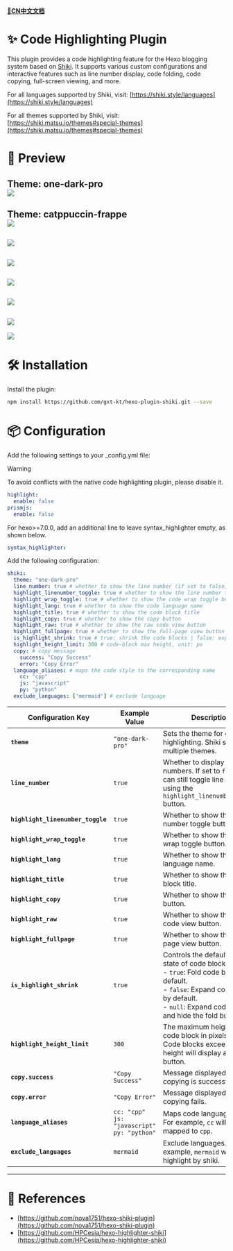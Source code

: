 **[📖CN中文文档](https://github.com/gxt-kt/hexo-plugin-shiki/blob/master/README-CN.md)**

# ✨ Code Highlighting Plugin

This plugin provides a code highlighting feature for the Hexo blogging system based on [Shiki](https://shiki.style/). It supports various custom configurations and interactive features such as line number display, code folding, code copying, full-screen viewing, and more.

For all languages supported by Shiki, visit: [https://shiki.style/languages](https://shiki.style/languages)

For all themes supported by Shiki, visit: [https://shiki.matsu.io/themes#special-themes](https://shiki.matsu.io/themes#special-themes)

# 🌟 Preview

**Theme: one-dark-pro**  
![](./docs/one-dark-pro.png)  
---  
**Theme: catppuccin-frappe**  
![](./docs/catppuccin-frappe.png)  
---  
![](./docs/basic_demo.png)  
---  
![](./docs/toggle_linenumber_show.png)  
---  
![](./docs/toggle_code_wrap.png)  
---  

![](./docs/raw_code_viewer.png)  
---  
![](./docs/toggle_expand_code.png)  
---  
![](./docs/toggle_shrink_code.png)  

# 🛠️ Installation

Install the plugin:

```bash
npm install https://github.com/gxt-kt/hexo-plugin-shiki.git --save
```

# 📦 Configuration
Add the following settings to your _config.yml file:

> [!WARNING]
> To avoid conflicts with the native code highlighting plugin, please disable it.
> 
> ```yml
> highlight:
>   enable: false
> prismjs:
>   enable: false
> ```
> 
> For hexo>=7.0.0, add an additional line to leave syntax_highlighter empty, as shown below.
> 
> ```yml
> syntax_highlighter:
> ```

Add the following configuration:

```yml
shiki:
  theme: "one-dark-pro"
  line_number: true # whether to show the line number (if set to false, you can still toggle line number display using the highlight_linenumber_toggle button)
  highlight_linenumber_toggle: true # whether to show the line number toggle button
  highlight_wrap_toggle: true # whether to show the code wrap toggle button
  highlight_lang: true # whether to show the code language name
  highlight_title: true # whether to show the code block title
  highlight_copy: true # whether to show the copy button
  highlight_raw: true # whether to show the raw code view button
  highlight_fullpage: true # whether to show the full-page view button
  is_highlight_shrink: true # true: shrink the code blocks | false: expand the code blocks | null: expand code blocks and hide the button
  highlight_height_limit: 300 # code-block max height, unit: px
  copy: # copy message
    success: "Copy Success"
    error: "Copy Error"
  language_aliases: # maps the code style to the corresponding name
    cc: "cpp"
    js: "javascript"
    py: "python"
  exclude_languages: ['mermaid'] # exclude language
```

| Configuration Key               | Example Value                                       | Description                                                                 |
| ------------------------------- | -------------------------------------------------- | --------------------------------------------------------------------------- |
| **`theme`**                     | `"one-dark-pro"`                                   | Sets the theme for code highlighting. Shiki supports multiple themes.       |
| **`line_number`**               | `true`                                             | Whether to display line numbers. If set to `false`, you can still toggle line numbers using the `highlight_linenumber_toggle` button. |
| **`highlight_linenumber_toggle`** | `true`                                             | Whether to show the line number toggle button.                              |
| **`highlight_wrap_toggle`**     | `true`                                             | Whether to show the code wrap toggle button.                                |
| **`highlight_lang`**            | `true`                                             | Whether to show the code language name.                                     |
| **`highlight_title`**           | `true`                                             | Whether to show the code block title.                                       |
| **`highlight_copy`**            | `true`                                             | Whether to show the copy button.                                            |
| **`highlight_raw`**             | `true`                                             | Whether to show the raw code view button.                                   |
| **`highlight_fullpage`**        | `true`                                             | Whether to show the full-page view button.                                  |
| **`is_highlight_shrink`**       | `true`                                             | Controls the default folding state of code blocks:<br> - `true`: Fold code blocks by default.<br> - `false`: Expand code blocks by default.<br> - `null`: Expand code blocks and hide the fold button. |
| **`highlight_height_limit`**    | `300`                                              | The maximum height of the code block in pixels (`px`). Code blocks exceeding this height will display an expand button. |
| **`copy.success`**              | `"Copy Success"`                                   | Message displayed when copying is successful.                               |
| **`copy.error`**                | `"Copy Error"`                                     | Message displayed when copying fails.                                       |
| **`language_aliases`**          | `cc: "cpp"`<br>`js: "javascript"`<br>`py: "python"` | Maps code language aliases. For example, `cc` will be mapped to `cpp`.      |
| **`exclude_languages`**         | `mermaid`  |  Exclude languages. For example, `mermaid` will be not highlight by shiki.      |

---

# 🚀 References
- [https://github.com/nova1751/hexo-shiki-plugin](https://github.com/nova1751/hexo-shiki-plugin)
- [https://github.com/HPCesia/hexo-highlighter-shiki](https://github.com/HPCesia/hexo-highlighter-shiki)

